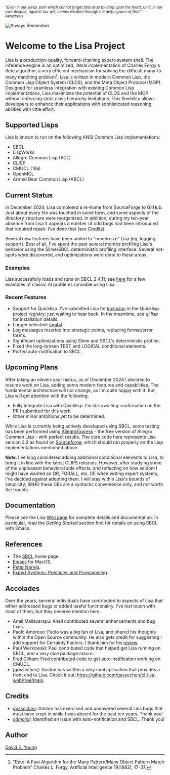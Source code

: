 <sub>_"Even in our sleep, pain which cannot forget falls drop by drop upon the heart, until, in our own despair, against our will, comes wisdom through the awful grace of God."_ -- Aeschylus<sub>

![_Always Remember_](images/powmia.png "Always Remember")

# Welcome to the Lisa Project #

Lisa is a production-quality, forward-chaining expert-system shell. The inference engine is an optimized, literal
implementation of Charles Forgy's Rete algorithm, a very efficient mechanism for solving the difficult many-to-many
matching problem[^1]. Lisa is written in modern Common Lisp, the Common Lisp Object System (CLOS), and the Meta Object
Protocol (MOP). Designed for seamless integration with existing Common Lisp implementations, Lisa maximizes the
potential of CLOS and the MOP without enforcing strict class hierarchy limitations. This flexibility allows developers
to enhance their applications with sophisticated reasoning abilities with little effort.

## Supported Lisps ##

Lisa is known to run on the following ANSI Common Lisp implementations:

- SBCL
- LispWorks
- Allegro Common Lisp (ACL)
- CLISP
- CMUCL (19a)
- OpenMCL
- Armed Bear Common Lisp (ABCL)

## Current Status ##

In December 2024, Lisa completed a re-home from SourceForge to GitHub. Just about every file was touched in some form,
and some aspects of the directory structure were reorganized. In addition, during my ten-year absence from Lisa it
appears a number of odd bugs had been introduced that required repair. I've done that (see [Credits](#credits)).

Several new features have been added to "modernize" Lisa (eg. logging support). Best of all, I've spent the past several
months profiling Lisa's behavior using the Slime/SBCL deterministic profiling interface. Several hot-spots were
discovered, and optimizations were done to these areas.

### Examples ###

Lisa successfully loads and runs on SBCL 2.4.11; see [here](./docs/ExampleRulebases.md) for a few examples of classic AI
problems runnable using Lisa.

### Recent Features ###

- Support for Quicklisp. I've submitted Lisa for
  [inclusion](https://github.com/quicklisp/quicklisp-projects/issues/2469) in the Quicklisp project registry; just
  waiting to hear back. In the meantime, see _ql.lisp_ for installation details.
- Logger selected: [log4cl](https://github.com/7max/log4cl).
- Log messages inserted into strategic points, replacing format/error forms.
- Significant optimizations using Slime and SBCL's deterministic profiler.
- Fixed the long-broken TEST and LOGICAL conditional elements.
- Ported auto-notification to SBCL.

## Upcoming Plans ##

After taking an eleven-year hiatus, as of December 2024 I decided to resume work on Lisa, adding some modern features
and capabilities. The fundamental architecture will not change, as I'm quite happy with it. But, Lisa will get attention
with the following:

- Fully integrate Lisa with Quicklisp. I'm still awaiting confirmation on the PR I submitted for this work.
- Other minor ambitions yet to be determined.

While Lisa is currently being actively developed using SBCL, some testing has been performed using
[AllegroExpress](https://franz.com/) - the free version of Allegro Common Lisp - with perfect results. The core code here 
represents Lisa version 3.2 as found on [Sourceforge](https://sourceforge.net/), which should run properly on the Lisp
implementations mentioned above.

**Note**: I've long considered adding additional conditional elements to Lisa, to bring it in line with the latest CLIPS
releases. However, after studying some of the unpleasant behavioral side effects, and reflecting on how seldom I might
have wanted an OR, FORALL, etc. CE when writing expert systems, I've decided against adopting them. I will stay within
Lisa's bounds of simplicity; IMHO these CEs are a syntactic convenience only, and not worth the trouble.

## Documentation ##

Please see the Lisa [Wiki page](https://github.com/youngde811/Lisa/wiki/Home) for complete details and documentation. In
particular, read the _Getting Started_ section first for details on using SBCL with Emacs.

## References ##

- The [SBCL](https://www.sbcl.org/) home page.
- [Emacs](https://emacsformacos.com/) for MacOS.
- [Peter Norvig](https://norvig.github.io/paip-lisp/#/).
- [Expert Systems: Principles and Programming](https://www.powells.com/book/expert-systems-principles-programming-fourth-edition-principles-programming-9780534384470).

## Accolades ##

Over the years, serveral individuals have contributed to aspects of Lisa that either addressed bugs or added useful
functionality. I've lost touch with most of them, but they deserve mention here.

- Aneil Mallavarapu: Aneil contributed several enhancements and bug fixes.
- Paolo Amoroso: Paolo was a big fan of Lisa, and shared his thoughts within the Open Source community. He also gets
  credit for suggesting I add support for Certainty Factors. I thank him for his [review](http://www.paoloamoroso.it/log/050827.html).
- Paul Werkowski: Paul contributed code that helped get Lisa running on SBCL, and a very nice package macro.
- Fred Gilham: Fred contributed code to get auto-notification working on CMUCL.
- _[gassechen]_: Gaston has written a very cool apllication that provides a front end to Lisa. Check it out: https://github.com/gassechen/cl-lisa-web/tree/main.

## Credits ##

- _[gassechen](https://github.com/gassechen)_: Gaston has exercised and uncovered several Lisa bugs that must have crept
  in while I was absent for the past ten years. Thank you!
- _[cdmojoli](https://github.com/cdmojoli)_: Identified an issue with auto-notification and SBCL. Thank you!

## Author ##

[David E. Young](mailto://streetrod750@protonmail.com)

[^1]: "Rete: A Fast Algorithm for the Many Pattern/Many Object Pattern Match Problem" Charles L. Forgy, Artificial Intelligence 19(1982), 17-37.
